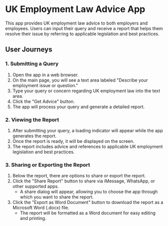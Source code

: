 # UK Employment Law Advice App

This app provides UK employment law advice to both employers and employees. Users can input their query and receive a report that helps them resolve their issue by referring to applicable legislation and best practices.

## User Journeys

### 1. Submitting a Query

1. Open the app in a web browser.
2. On the main page, you will see a text area labeled "Describe your employment issue or question."
3. Type your query or concern regarding UK employment law into the text area.
4. Click the "Get Advice" button.
5. The app will process your query and generate a detailed report.

### 2. Viewing the Report

1. After submitting your query, a loading indicator will appear while the app generates the report.
2. Once the report is ready, it will be displayed on the screen.
3. The report includes advice and references to applicable UK employment legislation and best practices.

### 3. Sharing or Exporting the Report

1. Below the report, there are options to share or export the report.
2. Click the "Share Report" button to share via iMessage, WhatsApp, or other supported apps.
   - A share dialog will appear, allowing you to choose the app through which you want to share the report.
3. Click the "Export as Word Document" button to download the report as a Microsoft Word (.docx) file.
   - The report will be formatted as a Word document for easy editing and printing.